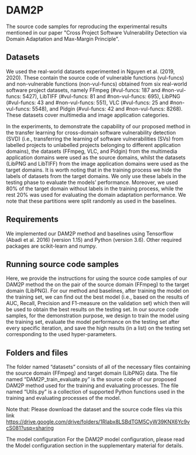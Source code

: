 # DAM2P

The source code samples for reproducing the experimental results mentioned in our paper "Cross Project Software Vulnerability Detection via Domain Adaptation and Max-Margin Principle".

## Datasets
We used the real-world datasets experimented in Nguyen et al. (2019, 2020). These contain the source code of vulnerable functions (vul-funcs) and non-vulnerable functions (non-vul-funcs) obtained from six real-world software project datasets, namely FFmpeg (#vul-funcs: 187 and #non-vul-funcs: 5427), LibTIFF (#vul-funcs: 81 and #non-vul-funcs: 695), LibPNG (#vul-funcs: 43 and #non-vul-funcs: 551), VLC (#vul-funcs: 25 and #non-vul-funcs: 5548), and Pidgin (#vul-funcs: 42 and #non-vul-funcs: 8268). These datasets cover multimedia and image application categories.

In the experiments, to demonstrate the capability of our proposed method in the transfer learning for cross-domain software vulnerability detection (SVD) (i.e., transferring the learning of software vulnerabilities (SVs) from labelled projects to unlabelled projects belonging to different application domains), the datasets (FFmpeg, VLC, and Pidgin) from the multimedia application domains were used as the source domains, whilst the datasets (LibPNG and LibTIFF) from the image application domains were used as the target domains. It is worth noting that in the training process we hide the labels of datasets from the target domains. We only use these labels in the testing phase to evaluate the models’ performance. Moreover, we used 80% of the target domain
without labels in the training process, while the rest 20% was used for evaluating the domain adaptation performance. We note that these partitions were split randomly as used in the baselines.

## Requirements 

We implemented our DAM2P method and baselines using Tensorflow (Abadi et al. 2016) (version 1.15) and Python (version 3.6). Other required packages are scikit-learn and numpy.

## Running source code samples
Here, we provide the instructions for using the source code samples of our DAM2P method the on the pair of the source domain (FFmpeg) to the target domain (LibPNG). For our method and baselines, after training the model on the training set, we can find out the best model (i.e., based on the results of AUC, Recall, Precision and F1-measure on the validation set) which then will be used to obtain the best results on the testing set. In our source code samples, for the demonstration purpose, we design to train the model using the training set, evaluate the model performance on the testing set after every specific iteration, and save the high results (in a list) on the testing set corresponding to the used hyper-parameters.

## Folders and files

The folder named “datasets” consists of all of the necessary files containing the source domain (FFmpeg) and target domain (LibPNG) data.  The file named “DAM2P_train_evaluate.py” is the source code of our proposed DAM2P method used for the training and evaluating processes. The file named “Utils.py” is a collection of supported Python functions used in the training and evaluating processes of the model.

Note that: Please download the dataset and the source code files via this link https://drive.google.com/drive/folders/1Rlabx8LSBdTGM5CyW39KNX6Yc9vcS081?usp=sharing

The model configuration For the DAM2P model configuration, please read the Model configuration section in the supplementary material for details.
